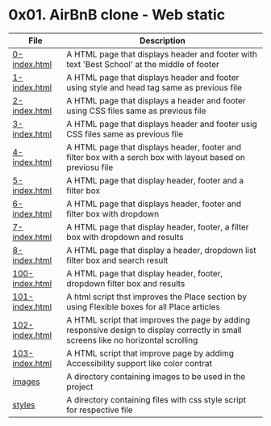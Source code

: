 # 0x01. AirBnB clone - Web static

File | Description
---- | -----------
[0-index.html](./0-index.html) | A HTML page that displays header and footer with text 'Best School' at the middle of footer
[1-index.html](./1-index.html) | A HTML page that displays header and footer using style and head tag same as previous file
[2-index.html](./2-index.html) | A HTML page that displays a header and footer using CSS files same as previous file
[3-index.html](./3-index.html) | A HTML page that displays header and footer usig CSS files same as previous file
[4-index.html](./4-index.html) | A HTML page that displays header, footer and filter box with a serch box with layout based on previosu file
[5-index.html](./5-index.html) | A HTML page that display header, footer and a filter box
[6-index.html](./6-index.html) | A HTML page that displays header, footer and filter box with dropdown
[7-index.html](./7-index.html) | A HTML page that display header, footer, a filter box with dropdown and results
[8-index.html](./8-index.html) | A HTML page that display a header, dropdown list filter box and search result
[100-index.html](./100-index.html) | A HTML page that display header, footer, dropdown filter box and results
[101-index.html](./101-index.html) | A html script thst improves the Place section by using Flexible boxes for all Place articles
[102-index.html](./102-index.html) | A HTML script that improves the page by adding responsive design to display correctly in small screens like no horizontal scrolling
[103-index.html](./103-index.html) | A HTML script that improve page by addimg Accessibility support like color contrat
[images](./images) | A directory containing images to be used in the project
[styles](./styles) | A directory containing files with css style script for respective file
